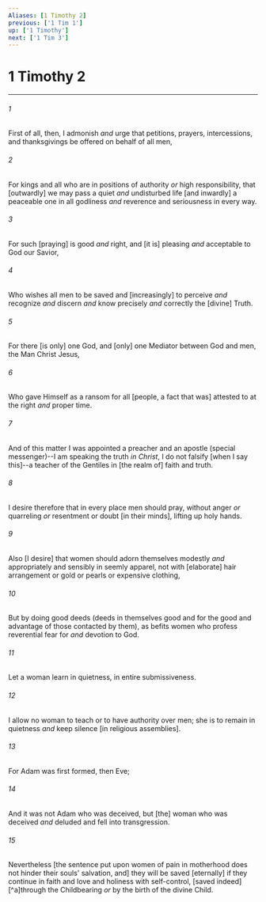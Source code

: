```yaml
---
Aliases: [1 Timothy 2]
previous: ['1 Tim 1']
up: ['1 Timothy']
next: ['1 Tim 3']
---
```

# 1 Timothy 2

***














###### 1 






First of all, then, I admonish _and_ urge that petitions, prayers, intercessions, and thanksgivings be offered on behalf of all men, 













###### 2 






For kings and all who are in positions of authority _or_ high responsibility, that [outwardly] we may pass a quiet _and_ undisturbed life [and inwardly] a peaceable one in all godliness _and_ reverence and seriousness in every way. 













###### 3 






For such [praying] is good _and_ right, and [it is] pleasing _and_ acceptable to God our Savior, 













###### 4 






Who wishes all men to be saved and [increasingly] to perceive _and_ recognize _and_ discern _and_ know precisely _and_ correctly the [divine] Truth. 













###### 5 






For there [is only] one God, and [only] one Mediator between God and men, the Man Christ Jesus, 













###### 6 






Who gave Himself as a ransom for all [people, a fact that was] attested to at the right _and_ proper time. 













###### 7 






And of this matter I was appointed a preacher and an apostle (special messenger)--I am speaking the truth _in Christ_, I do not falsify [when I say this]--a teacher of the Gentiles in [the realm of] faith and truth. 













###### 8 






I desire therefore that in every place men should pray, without anger _or_ quarreling _or_ resentment or doubt [in their minds], lifting up holy hands. 













###### 9 






Also [I desire] that women should adorn themselves modestly _and_ appropriately and sensibly in seemly apparel, not with [elaborate] hair arrangement or gold or pearls or expensive clothing, 













###### 10 






But by doing good deeds (deeds in themselves good and for the good and advantage of those contacted by them), as befits women who profess reverential fear for _and_ devotion to God. 













###### 11 






Let a woman learn in quietness, in entire submissiveness. 













###### 12 






I allow no woman to teach or to have authority over men; she is to remain in quietness _and_ keep silence [in religious assemblies]. 













###### 13 






For Adam was first formed, then Eve; 













###### 14 






And it was not Adam who was deceived, but [the] woman who was deceived _and_ deluded and fell into transgression. 













###### 15 






Nevertheless [the sentence put upon women of pain in motherhood does not hinder their souls' salvation, and] they will be saved [eternally] if they continue in faith and love and holiness with self-control, [saved indeed] [^a]through the Childbearing _or_ by the birth of the divine Child.
